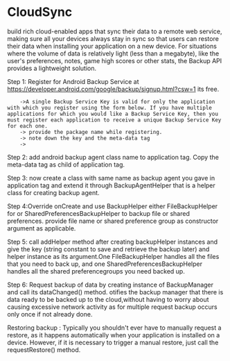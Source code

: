 # CloudSync
build rich cloud-enabled apps that sync their data to a remote web service, making sure all your devices always stay in sync so that users can restore their data when installing your application on a new device. For situations where the volume of data is relatively light (less than a megabyte), like the user's preferences, notes, game high scores or other stats, the Backup API provides a lightweight solution.

Step 1: Register for Android Backup Service at https://developer.android.com/google/backup/signup.html?csw=1  its free.
        
        ->A single Backup Service Key is valid for only the application with which you register using the form below. If you have multiple applications for which you would like a Backup Service Key, then you must register each application to receive a unique Backup Service Key for each one.
        -> provide the package name while registering.
        -> note down the key and the meta-data tag
        -> 
Step 2: add android backup agent class name to application tag. Copy the meta-data tag as child of application tag.

Step 3: now create a class with same name as backup agent you gave in application tag and extend it through  BackupAgentHelper that is a helper class for creating backup agent.

Step 4:Override onCreate and use BackupHelper either  FileBackupHelper for or SharedPreferencesBackupHelper to backup file or shared preferences. provide file name or shared preference group as constructor argument as applicable.

Step 5: call addHelper method after creating backupHelper instances and give the key (string constant to save and retrieve the backup later) and helper instance as its argument.One FileBackupHelper handles all the files that you need to back up, and one SharedPreferencesBackupHelper handles all the shared preferencegroups you need backed up. 

Step 6: Request backup of data by creating instance of BackupManager and call its dataChanged() method. otifies the backup manager that there is data ready to be backed up to the cloud,without having to worry about causing excessive network activity as for multiple request backup occurs only once if not already done.


Restoring backup :
Typically you shouldn't ever have to manually request a restore, as it happens automatically when your application is installed on a device. However, if it is necessary to trigger a manual restore, just call the requestRestore() method.


